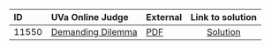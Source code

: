 | ID | UVa Online Judge | External | Link to solution |
|:---|:---|:---|:---:|
| 11550 | [Demanding Dilemma](https://onlinejudge.org/index.php?option=com_onlinejudge&Itemid=8&category=24&page=show_problem&problem=2545) | [PDF](https://onlinejudge.org/external/115/11550.pdf) | [Solution](https://github.com/versenyi98/uva-solutions/tree/main/solutions/11550%20-%20Demanding%20Dilemma)|
